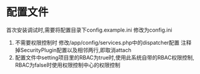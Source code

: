 # 配置文件
首次安装调试时,需要将配置目录下config.example.ini 修改为config.ini

1. 不需要权限控制时 修改/app/config/services.php中的dispatcher配置 注释掉SecurityPlugin配置以及相邻两行,即取消attach
2. 配置文件中setting项目里的RBAC为true时,使用此系统自带的RBAC权限控制, RBAC为false时使用权限控制中心的权限控制